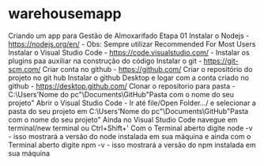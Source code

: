 # warehousemapp

Criando um app para Gestão de Almoxarifado
Etapa 01
Instalar o Nodejs - <https://nodejs.org/en/> - Obs: Sempre utilizar Recommended For Most Users
Instalar o Visual Studio Code - <https://code.visualstudio.com/> - Instalar os plugins paa auxiliar na construção do código
Instalar o git - <https://git-scm.com/>
Criar conta no github - <https://github.com/>
Criar o repositório do projeto no git hub
Instalar o github Desktop e logar com a conta criado no github - <https://desktop.github.com/>
Clonar o repositorio para pasta - C:\Users\'Nome do pc"\Documents\GitHub\"Pasta com o nome do seu projeto"
Abrir o Visual Studio Code - Ir até file/Open Folder.../ e selecionar a pasta do seu projeto em C:\Users\'Nome do pc"\Documents\GitHub\"Pasta com o nome do seu projeto"
Ainda no Visual Studio Code navegue em terminal/new terminal ou Ctrl+Shift+'
Com o Terminal aberto digite node -v - isso mostrará a versão do node instalada em sua máquina
e ainda com o Terminal aberto digite npm -v - isso mostrará a versão do npm instalada em sua máquina
